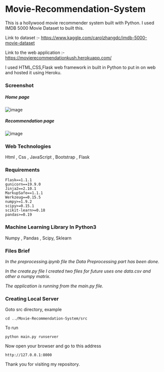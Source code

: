 # Movie-Recommendation-System
This is a hollywood movie recommender system built with Python. I used IMDB 5000 Movie Dataset to built this.

Link to dataset :- https://www.kaggle.com/carolzhangdc/imdb-5000-movie-dataset

Link to the web application :- https://movierecommendationkush.herokuapp.com/

I used HTML,CSS,Flask web framework in built in Python to put in on web and hosted it using Heroku.

### Screenshot

##### Home page

![image](https://user-images.githubusercontent.com/59951582/134048159-4d6f8a67-eb6c-40a8-bcd3-7df43f5d80bd.png)

##### Recommendation page

![image](https://user-images.githubusercontent.com/59951582/134048429-63879999-e162-4272-98d7-37fc4cfa4d04.png)


### Web Technologies

Html , Css , JavaScript , Bootstrap , Flask

### Requirements
```
Flask==1.1.1
gunicorn==19.9.0
Jinja2==2.10.1
MarkupSafe==1.1.1
Werkzeug==0.15.5
numpy>=1.9.2
scipy>=0.15.1
scikit-learn>=0.18
pandas>=0.19
```
### Machine Learning Library In Python3

Numpy , Pandas , Scipy, Sklearn

### Files Brief

*In the preprocessing.ipynb file the Data Preprocessing part has been done.* 

*In the create.py file I created two files for future uses one data.csv and other a numpy matrix.*

*The application is running from the main.py file.*

### Creating Local Server

Goto src directory, example

```
cd ../Movie-Recommendation-System/src
```
To run
```
python main.py runserver
```
Now open your browser and go to this address
```
http://127.0.0.1:8000
```

Thank you for visiting my repository.


